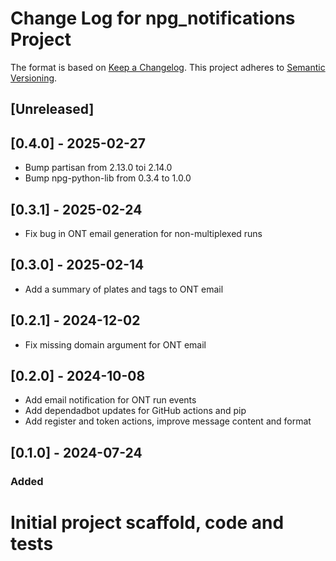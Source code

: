# Change Log for npg_notifications Project

The format is based on [Keep a Changelog](http://keepachangelog.com/).
This project adheres to [Semantic Versioning](http://semver.org/).

## [Unreleased]

## [0.4.0] - 2025-02-27

- Bump partisan from 2.13.0 toi 2.14.0
- Bump npg-python-lib from 0.3.4 to 1.0.0

## [0.3.1] - 2025-02-24

- Fix bug in ONT email generation for non-multiplexed runs

## [0.3.0] - 2025-02-14

- Add a summary of plates and tags to ONT email

## [0.2.1] - 2024-12-02

- Fix missing domain argument for ONT email

## [0.2.0] - 2024-10-08

- Add email notification for ONT run events
- Add dependadbot updates for GitHub actions and pip
- Add register and token actions, improve message content and format

## [0.1.0] - 2024-07-24

### Added

# Initial project scaffold, code and tests
